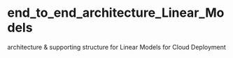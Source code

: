 # end_to_end_architecture_Linear_Models
architecture &amp; supporting structure for Linear Models for Cloud Deployment
